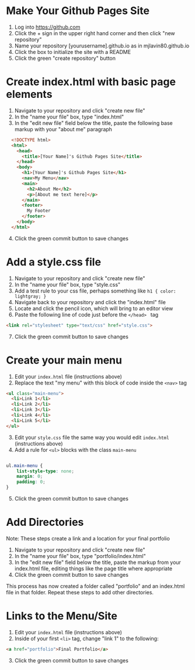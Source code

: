 # Make Your Github Pages Site

1. Log into https://github.com
2. Click the + sign in the upper right hand corner and then click "new repository"
3. Name your repository [yourusername].github.io as in mjlavin80.github.io
4. Click the box to initialize the site with a README
5. Click the green "create repository" button

# Create index.html with basic page elements

1. Navigate to your repository and click "create new file"
2. In the "name your file" box, type "index.html"
3. In the "edit new file" field below the title, paste the following base markup with your "about me" paragraph

```html
  <!DOCTYPE html>
  <html>
    <head>
      <title>[Your Name]'s Github Pages Site</title>
    </head>
    <body>
      <h1>[Your Name]'s Github Pages Site</h1>
      <nav>My Menu</nav>
      <main>
        <h2>About Me</h2>
        <p>[About me text here]</p>
      </main>
      <footer>
        My Footer
      </footer>
    </body>
  </html>
```
4. Click the green commit button to save changes

# Add a style.css file

1. Navigate to your repository and click "create new file"
2. In the "name your file" box, type "style.css"
3. Add a test rule to your css file, perhaps something like ``` h1 { color: lightgray; } ```
4. Navigate back to your repository and click the "index.html" file 
5. Locate and click the pencil icon, which will bring to an editor view
6. Paste the following line of code just before the ```</head> ``` tag

```html
<link rel="stylesheet" type="text/css" href="style.css">
```
7. Click the green commit button to save changes

# Create your main menu

1. Edit your ```index.html``` file (instructions above)
2. Replace the text "my menu" with this block of code inside the ```<nav>``` tag 

```html
<ul class="main-menu">
  <li>Link 1</li>
  <li>Link 2</li>
  <li>Link 3</li>
  <li>Link 4</li>
  <li>Link 5</li>
</ul>
```
3. Edit your ```style.css``` file the same way you would edit ```index.html``` (instructions above)
4. Add a rule for ```<ul>``` blocks with the class ```main-menu ```

```css

ul.main-menu {
    list-style-type: none;
    margin: 0;
    padding: 0;
}
```
5. Click the green commit button to save changes

# Add Directories

Note: These steps create a link and a location for your final portfolio

1. Navigate to your repository and click "create new file"
2. In the "name your file" box, type "portfolio/index.html"
3. In the "edit new file" field below the title, paste the markup from your index.html file, editing things like the page title where appropriate
4. Click the green commit button to save changes

This process has now created a folder called "portfolio" and an index.html file in that folder. Repeat these steps to add other directories.

# Links to the Menu/Site

1. Edit your ```index.html``` file (instructions above)
2. Inside of your first ```<li>``` tag, change "link 1" to the following:

```html
<a href="portfolio">Final Portfolio</a>
```
3. Click the green commit button to save changes
